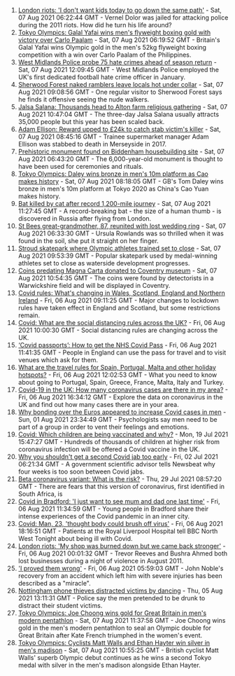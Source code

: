 1. [London riots: 'I don't want kids today to go down the same path'](https://www.bbc.co.uk/news/uk-england-london-58104439) - Sat, 07 Aug 2021 06:22:44 GMT - Vernel Dolor was jailed for attacking police during the 2011 riots. How did he turn his life around?
2. [Tokyo Olympics: Galal Yafai wins men's flyweight boxing gold with victory over Carlo Paalam](https://www.bbc.co.uk/sport/olympics/58125750) - Sat, 07 Aug 2021 06:19:52 GMT - Britain's Galal Yafai wins Olympic gold in the men's 52kg flyweight boxing competition with a win over Carlo Paalam of the Philippines.
3. [West Midlands Police probe 75 hate crimes ahead of season return](https://www.bbc.co.uk/news/uk-england-birmingham-58128892) - Sat, 07 Aug 2021 12:09:45 GMT - West Midlands Police employed the UK's first dedicated football hate crime officer in January.
4. [Sherwood Forest naked ramblers leave locals hot under collar](https://www.bbc.co.uk/news/uk-england-nottinghamshire-58120317) - Sat, 07 Aug 2021 09:08:56 GMT - One regular visitor to Sherwood Forest says he finds it offensive seeing the nude walkers.
5. [Jalsa Salana: Thousands head to Alton farm religious gathering](https://www.bbc.co.uk/news/uk-england-hampshire-58127967) - Sat, 07 Aug 2021 10:47:04 GMT - The three-day Jalsa Salana usually attracts 35,000 people but this year has been scaled back.
6. [Adam Ellison: Reward upped to £24k to catch stab victim's killer](https://www.bbc.co.uk/news/uk-england-merseyside-58120034) - Sat, 07 Aug 2021 08:45:16 GMT - Trainee supermarket manager Adam Ellison was stabbed to death in Merseyside in 2017.
7. [Prehistoric monument found on Biddenham housebuilding site](https://www.bbc.co.uk/news/uk-england-beds-bucks-herts-57926247) - Sat, 07 Aug 2021 06:43:20 GMT - The 6,000-year-old monument is thought to have been used for ceremonies and rituals.
8. [Tokyo Olympics: Daley wins bronze in men's 10m platform as Cao makes history](https://www.bbc.co.uk/sport/olympics/58127075) - Sat, 07 Aug 2021 08:18:05 GMT - GB's Tom Daley wins bronze in men's 10m platform at Tokyo 2020 as China's Cao Yuan makes history.
9. [Bat killed by cat after record 1,200-mile journey](https://www.bbc.co.uk/news/uk-58128773) - Sat, 07 Aug 2021 11:27:45 GMT - A record-breaking bat - the size of a human thumb - is discovered in Russia after flying from London.
10. [St Bees great-grandmother, 87, reunited with lost wedding ring](https://www.bbc.co.uk/news/uk-england-cumbria-58123000) - Sat, 07 Aug 2021 06:33:30 GMT - Ursula Rowlands was so thrilled when it was found in the soil, she put it straight on her finger.
11. [Stroud skatepark where Olympic athletes trained set to close](https://www.bbc.co.uk/news/uk-england-gloucestershire-58123990) - Sat, 07 Aug 2021 09:53:39 GMT - Popular skatepark used by medal-winning athletes set to close as waterside development progresses.
12. [Coins predating Magna Carta donated to Coventry museum](https://www.bbc.co.uk/news/uk-england-coventry-warwickshire-58128228) - Sat, 07 Aug 2021 10:54:35 GMT - The coins were found by detectorists in a Warwickshire field and will be displayed in Coventry.
13. [Covid rules: What's changing in Wales, Scotland, England and Northern Ireland](https://www.bbc.co.uk/news/explainers-52530518) - Fri, 06 Aug 2021 09:11:25 GMT - Major changes to lockdown rules have taken effect in England and Scotland, but some restrictions remain.
14. [Covid: What are the social distancing rules across the UK?](https://www.bbc.co.uk/news/uk-51506729) - Fri, 06 Aug 2021 10:00:30 GMT - Social distancing rules are changing across the UK.
15. [‘Covid passports’: How to get the NHS Covid Pass](https://www.bbc.co.uk/news/explainers-55718553) - Fri, 06 Aug 2021 11:41:35 GMT - People in England can use the pass for travel and to visit venues which ask for them.
16. [What are the travel rules for Spain, Portugal, Malta and other holiday hotspots?](https://www.bbc.co.uk/news/explainers-56997931) - Fri, 06 Aug 2021 12:02:53 GMT - What you need to know about going to Portugal, Spain, Greece, France, Malta, Italy and Turkey.
17. [Covid-19 in the UK: How many coronavirus cases are there in my area?](https://www.bbc.co.uk/news/uk-51768274) - Fri, 06 Aug 2021 16:34:12 GMT - Explore the data on coronavirus in the UK and find out how many cases there are in your area.
18. [Why bonding over the Euros appeared to increase Covid cases in men](https://www.bbc.co.uk/news/health-58015593) - Sun, 01 Aug 2021 23:34:49 GMT - Psychologists say men need to be part of a group in order to vent their feelings and emotions.
19. [Covid: Which children are being vaccinated and why?](https://www.bbc.co.uk/news/health-57888429) - Mon, 19 Jul 2021 15:47:27 GMT - Hundreds of thousands of children at higher risk from coronavirus infection will be offered a Covid vaccine in the UK.
20. [Why you shouldn't get a second Covid jab too early](https://www.bbc.co.uk/news/newsbeat-57682233) - Fri, 02 Jul 2021 06:21:34 GMT - A government scientific advisor tells Newsbeat why four weeks is too soon between Covid jabs.
21. [Beta coronavirus variant: What is the risk?](https://www.bbc.co.uk/news/health-55534727) - Thu, 29 Jul 2021 08:57:20 GMT - There are fears that this version of coronavirus, first identified in South Africa, is
22. [Covid in Bradford: 'I just want to see mum and dad one last time'](https://www.bbc.co.uk/news/uk-england-leeds-58115377) - Fri, 06 Aug 2021 11:34:59 GMT - Young people in Bradford share their intense experiences of the Covid pandemic in an inner city.
23. [Covid: Man, 23, 'thought body could brush off virus'](https://www.bbc.co.uk/news/uk-england-merseyside-58121193) - Fri, 06 Aug 2021 18:16:51 GMT - Patients at the Royal Liverpool Hospital tell BBC North West Tonight about being ill with Covid.
24. [London riots: 'My shop was burned down but we came back stronger'](https://www.bbc.co.uk/news/uk-england-london-58031162) - Fri, 06 Aug 2021 00:01:32 GMT - Trevor Reeves and Bushra Ahmed both lost businesses during a night of violence in August 2011.
25. ['I proved them wrong'](https://www.bbc.co.uk/news/uk-england-york-north-yorkshire-58111780) - Fri, 06 Aug 2021 05:59:03 GMT - John Noble's recovery from an accident which left him with severe injuries has been described as a "miracle".
26. [Nottingham phone thieves distracted victims by dancing](https://www.bbc.co.uk/news/uk-england-nottinghamshire-58103794) - Thu, 05 Aug 2021 13:11:31 GMT - Police say the men pretended to be drunk to distract their student victims.
27. [Tokyo Olympics: Joe Choong wins gold for Great Britain in men's modern pentathlon](https://www.bbc.co.uk/sport/olympics/58127255) - Sat, 07 Aug 2021 11:37:58 GMT - Joe Choong wins gold in the men's modern pentathlon to seal an Olympic double for Great Britain after Kate French triumphed in the women's event.
28. [Tokyo Olympics: Cyclists Matt Walls and Ethan Hayter win silver in men's madison](https://www.bbc.co.uk/sport/olympics/58127647) - Sat, 07 Aug 2021 10:55:25 GMT - British cyclist Matt Walls' superb Olympic debut continues as he wins a second Tokyo medal with silver in the men's madison alongside Ethan Hayter.
